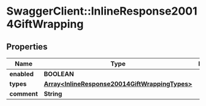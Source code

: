 # SwaggerClient::InlineResponse20014GiftWrapping

## Properties
Name | Type | Description | Notes
------------ | ------------- | ------------- | -------------
**enabled** | **BOOLEAN** |  | [optional] 
**types** | [**Array&lt;InlineResponse20014GiftWrappingTypes&gt;**](InlineResponse20014GiftWrappingTypes.md) |  | [optional] 
**comment** | **String** |  | [optional] 



